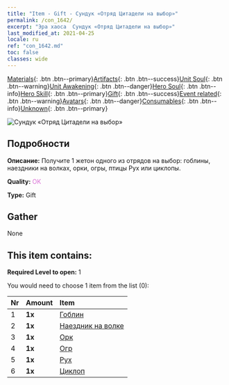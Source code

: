 ```yaml
---
title: "Item - Gift - Сундук «Отряд Цитадели на выбор»"
permalink: /con_1642/
excerpt: "Эра хаоса  Сундук «Отряд Цитадели на выбор»"
last_modified_at: 2021-04-25
locale: ru
ref: "con_1642.md"
toc: false
classes: wide
---
```

 [Materials](/ItemsRU/){: .btn .btn--primary}[Artifacts](/ItemsRU/Artifacts/){: .btn .btn--success}[Unit Soul](/ItemsRU/UnitSoul/){: .btn .btn--warning}[Unit Awakening](/ItemsRU/UnitAwakening/){: .btn .btn--danger}[Hero Soul](/ItemsRU/HeroSoul/){: .btn .btn--info}[Hero Skill](/ItemsRU/HeroSkill/){: .btn .btn--primary}[Gift](/ItemsRU/Gift/){: .btn .btn--success}[Event related](/ItemsRU/Events/){: .btn .btn--warning}[Avatars](/ItemsRU/Avatars/){: .btn .btn--danger}[Consumables](/ItemsRU/Consumables/){: .btn .btn--info}[Unknown](/ItemsRU/Unknown/){: .btn .btn--primary}

 ![Сундук «Отряд Цитадели на выбор»](/images/t/i_907258.png)

## Подробности
 **Описание:** Получите 1 жетон одного из отрядов на выбор: гоблины, наездники на волках, орки, огры, птицы Рух или циклопы.

 **Quality:** <span style="color: #DA70D6">OK</span>

 **Type:** Gift

## Gather

  None

## This item contains:

 **Required Level to open:** 1

 You would need to choose 1 item from the list (0):

  | Nr | Amount |     Item    |
  |:---|:-------|:------------|
  | 1 |  **1x** | [Гоблин](/ItemsRU/unt_217/) |  | 
  | 2 |  **1x** | [Наездник на волке](/ItemsRU/unt_218/) |  | 
  | 3 |  **1x** | [Орк](/ItemsRU/unt_219/) |  | 
  | 4 |  **1x** | [Огр](/ItemsRU/unt_220/) |  | 
  | 5 |  **1x** | [Рух](/ItemsRU/unt_221/) |  | 
  | 6 |  **1x** | [Циклоп](/ItemsRU/unt_222/) |  | 
